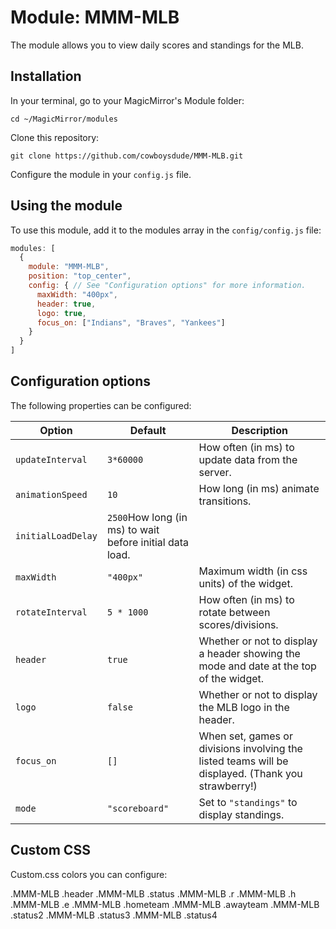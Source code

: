 # Module: MMM-MLB
The module allows you to view daily scores and standings for the MLB.

## Installation

In your terminal, go to your MagicMirror's Module folder:
````
cd ~/MagicMirror/modules
````

Clone this repository:
````
git clone https://github.com/cowboysdude/MMM-MLB.git
````

Configure the module in your `config.js` file.

## Using the module

To use this module, add it to the modules array in the `config/config.js` file:
````javascript
modules: [
  {
    module: "MMM-MLB",
    position: "top_center",
    config: { // See "Configuration options" for more information.
      maxWidth: "400px",
      header: true,
      logo: true,
      focus_on: ["Indians", "Braves", "Yankees"]
    }
  }
]
````

## Configuration options

The following properties can be configured:

|Option|Default|Description|
|---|---|---|
|`updateInterval`|`3*60000`|How often (in ms) to update data from the server.|
|`animationSpeed`|`10`|How long (in ms) animate transitions.|
|`initialLoadDelay`|`2500`How long (in ms) to wait before initial data load.|
|`maxWidth`|`"400px"`|Maximum width (in css units) of the widget.|
|`rotateInterval`|`5 * 1000`|How often (in ms) to rotate between scores/divisions.|
|`header`|`true`|Whether or not to display a header showing the mode and date at the top of the widget.|
|`logo`|`false`|Whether or not to display the MLB logo in the header.|
|`focus_on`|`[]`|When set, games or divisions involving the listed teams will be displayed. (Thank you strawberry!)|
|`mode`|`"scoreboard"`|Set to `"standings"` to display standings.|

## Custom CSS
Custom.css colors you can configure:

  .MMM-MLB .header
  .MMM-MLB .status
  .MMM-MLB .r
  .MMM-MLB .h
  .MMM-MLB .e
  .MMM-MLB .hometeam
  .MMM-MLB .awayteam
  .MMM-MLB .status2
  .MMM-MLB .status3
  .MMM-MLB .status4

